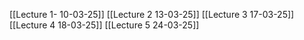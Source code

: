[[Lecture 1- 10-03-25]]
[[Lecture 2 13-03-25]]
[[Lecture 3 17-03-25]]
[[Lecture 4 18-03-25]]
[[Lecture 5 24-03-25]]
